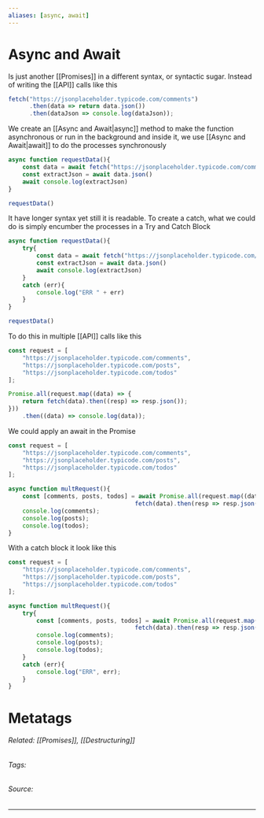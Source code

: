 ```yaml
---
aliases: [async, await]
---
```

# Async and Await
Is just another [[Promises]] in a different syntax, or syntactic sugar. Instead of writing the [[API]] calls like this
```js
fetch("https://jsonplaceholder.typicode.com/comments")
	  .then(data => return data.json())
	  .then(dataJson => console.log(dataJson));
```

We create an [[Async and Await|async]] method to make the function asynchronous or run in the background and inside it, we use [[Async and Await|await]] to do the processes synchronously

```js
async function requestData(){
	const data = await fetch("https://jsonplaceholder.typicode.com/comments");
	const extractJson = await data.json()
	await console.log(extractJson)
}

requestData()
```

It have longer syntax yet still it is readable. To create a catch, what we could do is simply encumber the processes in a Try and Catch Block
```js
async function requestData(){
	try{
		const data = await fetch("https://jsonplaceholder.typicode.com/comments");
		const extractJson = await data.json()
		await console.log(extractJson)
	}
	catch (err){
		console.log("ERR " + err)
	}
}

requestData()
```

To do this in multiple [[API]] calls like this
```js
const request = [
	"https://jsonplaceholder.typicode.com/comments",
	"https://jsonplaceholder.typicode.com/posts",
	"https://jsonplaceholder.typicode.com/todos"
];

Promise.all(request.map((data) => {
	return fetch(data).then((resp) => resp.json());
}))
	.then((data) => console.log(data));
```

We could apply an await in the Promise 
```js
const request = [
	"https://jsonplaceholder.typicode.com/comments",
	"https://jsonplaceholder.typicode.com/posts",
	"https://jsonplaceholder.typicode.com/todos"
];

async function multRequest(){
	const [comments, posts, todos] = await Promise.all(request.map((data) => 
									fetch(data).then(resp => resp.json())))
	console.log(comments);
	console.log(posts);
	console.log(todos);
}
```

With a catch block it look like this
```js
const request = [
	"https://jsonplaceholder.typicode.com/comments",
	"https://jsonplaceholder.typicode.com/posts",
	"https://jsonplaceholder.typicode.com/todos"
];

async function multRequest(){
	try{
		const [comments, posts, todos] = await Promise.all(request.map((data) => 
									fetch(data).then(resp => resp.json())))
		console.log(comments);
		console.log(posts);
		console.log(todos);
	}
	catch (err){
		console.log("ERR", err);
	}
}
```


# Metatags
###### Related: [[Promises]], [[Destructuring]]
###### Tags: 
###### Source: 

---